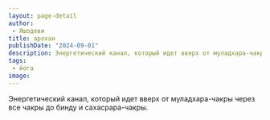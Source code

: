 ```yaml
---
layout: page-detail
author:
 - Яшодеви
title: арохан
publishDate: "2024-09-01"
description: Энергетический канал, который идет вверх от муладхара-чакры через все чакры до бинду и сахасрара-чакры.
tags:
 - йога
image: 
---
```


Энергетический канал, который идет вверх от муладхара-чакры через все чакры до бинду и сахасрара-чакры.

